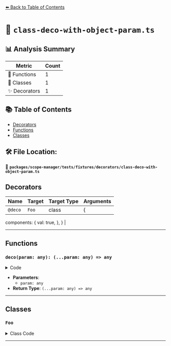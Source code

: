 [⬅️ Back to Table of Contents](../../../../../index.md)

# 📄 `class-deco-with-object-param.ts`

## 📊 Analysis Summary

| Metric | Count |
|--------|-------|
| 🔧 Functions | 1 |
| 🧱 Classes | 1 |
| ✨ Decorators | 1 |

## 📚 Table of Contents

- [Decorators](#decorators)
- [Functions](#functions)
- [Classes](#classes)

## 🛠️ File Location:
📂 **`packages/scope-manager/tests/fixtures/decorators/class-deco-with-object-param.ts`**

## Decorators

| Name | Target | Target Type | Arguments |
|------|--------|-------------|----------|
| `@deco` | `Foo` | class | {
  components: {
    val: true,
  },
} |


---

## Functions

### `deco(param: any): (...param: any) => any`

<details><summary>Code</summary>

```ts
declare function deco(...param: any): (...param: any) => any;
```
</details>

- **Parameters**:
  - `param: any`
- **Return Type**: `(...param: any) => any`

---

## Classes

### `Foo`

<details><summary>Class Code</summary>

```ts
@deco({
  components: {
    val: true,
  },
})
class Foo {}
```
</details>


---